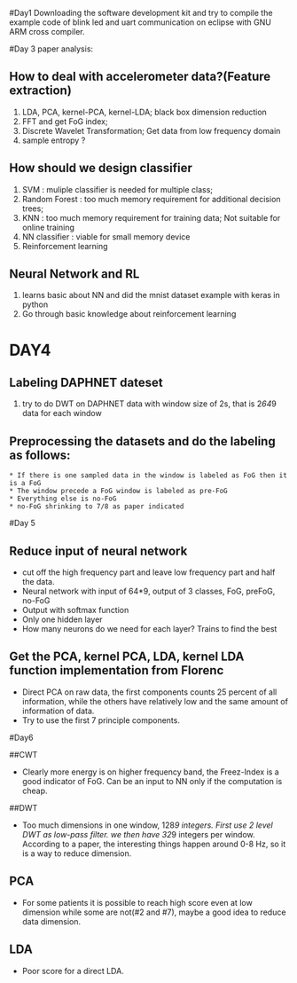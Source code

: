 #Day1
Downloading the software development kit and try to compile the example code of blink led and uart communication on eclipse with GNU ARM cross compiler.

#Day 3
paper analysis:

## How to deal with accelerometer data?(Feature extraction)

1. LDA, PCA, kernel-PCA, kernel-LDA; black box dimension reduction
2. FFT and get FoG index; 
3. Discrete Wavelet Transformation; Get data from low frequency domain
3. sample entropy ?

## How should we design classifier 

1. SVM : muliple classifier is needed for multiple class;
2. Random Forest : too much memory requirement for additional decision trees;
3. KNN : too much memory requirement for training data; Not suitable for online training
4. NN classifier : viable for small memory device
5. Reinforcement learning

## Neural Network and RL
1. learns basic about NN and did the mnist dataset example with keras in python
2. Go through basic knowledge about reinforcement learning


# DAY4

## Labeling DAPHNET dateset

1. try to do DWT on DAPHNET data with window size of 2s, that is 2*64*9 data for each window

## Preprocessing the datasets and do the labeling as follows:

	* If there is one sampled data in the window is labeled as FoG then it is a FoG
	* The window precede a FoG window is labeled as pre-FoG
	* Everything else is no-FoG
	* no-FoG shrinking to 7/8 as paper indicated



#Day 5 

## Reduce input of neural network
  
  - cut off the high frequency part and leave low frequency part and half the data. 
  - Neural network with input of 64*9, output of 3 classes, FoG, preFoG, no-FoG 
  - Output with softmax function
  - Only one hidden layer
  - How many neurons do we need for each layer? Trains to find the best


## Get the PCA, kernel PCA, LDA, kernel LDA function implementation from Florenc

* Direct PCA on raw data, the first components counts 25 percent of all information, while the others have relatively low and the same amount of information of data. 
* Try to use the first 7 principle components.


#Day6

##CWT
* Clearly more energy is on higher frequency band, the Freez-Index is a good indicator of FoG. Can be an input to NN only if the computation is cheap.

##DWT
* Too much dimensions in one window, 128*9 integers. First use 2 level DWT as low-pass filter. we then have 32*9 integers per window. According to a paper, the interesting things happen around 0-8 Hz, so it is a way to reduce dimension. 

## PCA
* For some patients it is possible to reach high score even at low dimension while some are not(#2 and #7), maybe a good idea to reduce data dimension.

## LDA
* Poor score for a direct LDA.

